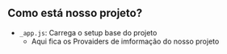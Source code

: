 
## Como está nosso projeto?
- `_app.js`: Carrega o setup base do projeto
  - Aqui fica os Provaiders de imformação do nosso projeto